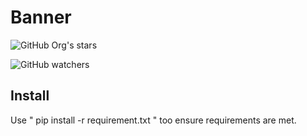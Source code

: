 # Banner

![GitHub Org's stars](https://img.shields.io/github/stars/ghosthunter15?style=plastic)

![GitHub watchers](https://img.shields.io/github/watchers/ghosthunter15/banner?style=plastic)

## Install
Use " pip install -r requirement.txt " too ensure requirements are met.


